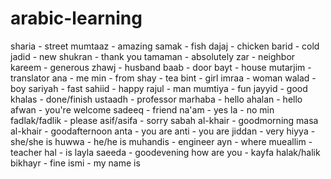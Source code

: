 # arabic-learning 
sharia - street 
mumtaaz - amazing 
samak - fish 
dajaj - chicken 
barid - cold 
jadid - new 
shukran - thank you 
tamaman - absolutely
zar - neighbor
kareem - generous
zhawj - husband 
baab - door 
bayt - house 
mutarjim - translator
ana - me 
min - from
shay - tea 
bint - girl
imraa - woman
walad - boy 
sariyah - fast
sahiid - happy
rajul - man
mumtiya - fun
jayyid - good
khalas - done/finish
ustaadh - professor
marhaba - hello
ahalan - hello
afwan - you're welcome
sadeeq - friend
na'am - yes 
la - no
min fadlak/fadlik - please
asif/asifa - sorry
sabah al-khair - goodmorning
masa al-khair - goodafternoon
anta - you are
anti - you are
jiddan - very
hiyya - she/she is
huwwa - he/he is
muhandis - engineer
ayn - where
mueallim - teacher
hal - is
layla saeeda - goodevening
how are you - kayfa halak/halik
bikhayr - fine 
ismi - my name is

